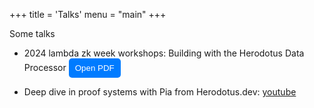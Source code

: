 +++
title = 'Talks'
menu = "main"
+++

Some talks

- 2024 lambda zk week workshops: Building with the Herodotus Data Processor
  <!-- Button to open PDF -->
  <button id="toggleButton" onclick="togglePDF()">Open PDF</button>

<!-- Container for embedded PDF -->
<div id="pdfContainer" style="display:none; margin-top: 10px;">
  <iframe id="pdfFrame" src="/pdf/lambda_zk_week.pdf" width="100%" height="500px"></iframe>
</div>

<script>
  function togglePDF() {
    var container = document.getElementById('pdfContainer');
    var button = document.getElementById('toggleButton');
    if (container.style.display === 'block') {
      container.style.display = 'none';
      button.innerText = 'Open PDF';
    } else {
      container.style.display = 'block';
      button.innerText = 'Close PDF';
    }
  }
</script>

<style>
  #toggleButton {
    background-color: #007bff;
    color: white;
    border: none;
    padding: 8px 10px;
    border-radius: 5px;
    cursor: pointer;
  }
  #toggleButton:hover {
    background-color: #0056b3;
  }
</style>

- Deep dive in proof systems with Pia from Herodotus.dev: [youtube](https://www.youtube.com/watch?v=2GHI0Y92Vfg)
